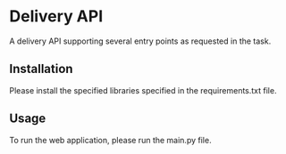 # Delivery API
A delivery API supporting several entry points as requested in the task.

## Installation
Please install the specified libraries specified in the requirements.txt file.

## Usage
To run the web application, please run the main.py file.